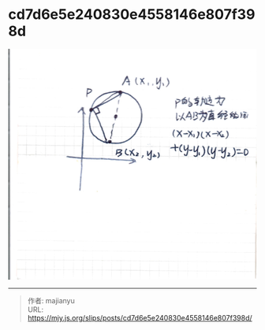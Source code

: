 # cd7d6e5e240830e4558146e807f398d

![cd7d6e5e240830e4558146e807f398d.png](../../images/cd7d6e5e240830e4558146e807f398d.png)

---

> 作者: majianyu  
> URL: https://mjy.js.org/slips/posts/cd7d6e5e240830e4558146e807f398d/  

